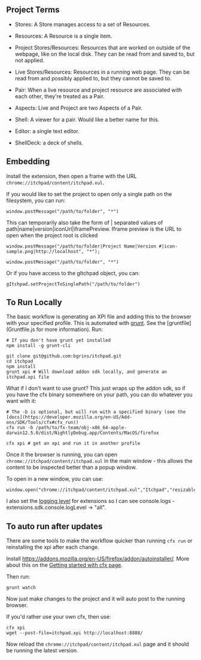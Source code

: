 
## Project Terms

* Stores: A Store manages access to a set of Resources.

* Resources: A Resource is a single item.

* Project Stores/Resources: Resources that are worked on outside of the webpage, like on the local disk.  They can be read from and saved to, but not applied.

* Live Stores/Resources: Resources in a running web page.  They can be read from and possibly applied to, but they cannot be saved to.

* Pair: When a live resource and project resource are associated with each other, they're treated as a Pair.

* Aspects: Live and Project are two Aspects of a Pair.

* Shell: A viewer for a pair.  Would like a better name for this.

* Editor: a single text editor.

* ShellDeck: a deck of shells.

## Embedding

Install the extension, then open a frame with the URL `chrome://itchpad/content/itchpad.xul`.

If you would like to set the project to open only a single path on the filesystem, you can run:

    window.postMessage("/path/to/folder", "*")

This can temporarily also take the form of | separated values of path|name|version|iconUrl|iframePreview.  Iframe preview is the URL to open when the project root is clicked

    window.postMessage("/path/to/folder|Project Name|Version #|icon-sample.png|http://localhost", "*");

    window.postMessage("/path/to/folder", "*")

Or if you have access to the gItchpad object, you can:

    gItchpad.setProjectToSinglePath("/path/to/folder")

## To Run Locally

The basic workflow is generating an XPI file and adding this to the browser with your specified profile.  This is automated with [grunt](http://gruntjs.com/getting-started).  See the [gruntfile](Gruntfile.js for more information).  Run:

    # If you don't have grunt yet installed
    npm install -g grunt-cli

    git clone git@github.com:bgrins/itchpad.git
    cd itchpad
    npm install
    grunt xpi # Will download addon sdk locally, and generate an itchpad.xpi file

What if I don't want to use grunt?  This just wraps up the addon sdk, so if you have the cfx binary somewhere on your path, you can do whatever you want with it:

    # The -b is optional, but will run with a specified binary (see the [docs](https://developer.mozilla.org/en-US/Add-ons/SDK/Tools/cfx#cfx_run))
    cfx run -b /path/to/fx-team/obj-x86_64-apple-darwin12.5.0/dist/NightlyDebug.app/Contents/MacOS/firefox

    cfx xpi # get an xpi and run it in another profile

Once it the browser is running, you can open   `chrome://itchpad/content/itchpad.xul` in the main window - this allows the content to be inspected better than a popup window.

To open in a new window, you can use:

    window.open("chrome://itchpad/content/itchpad.xul","Itchpad","resizable,scrollbars,status");

I also set the [logging level](https://developer.mozilla.org/en-US/Add-ons/SDK/Tools/console#Logging_Levels) for extensions so I can see console.logs - extensions.sdk.console.logLevel -> "all".

## To auto run after updates

There are some tools to make the workflow quicker than running `cfx run` or reinstalling the xpi after each change.

Install https://addons.mozilla.org/en-US/firefox/addon/autoinstaller/.   More about this on the [Getting started with cfx page](https://developer.mozilla.org/en-US/Add-ons/SDK/Tutorials/Getting_Started_With_cfx).

Then run:

    grunt watch

Now just make changes to the project and it will auto post to the running browser.

If you'd rather use your own cfx, then use:

    cfx xpi
    wget --post-file=itchpad.xpi http://localhost:8888/

Now reload the `chrome://itchpad/content/itchpad.xul` page and it should be running the latest version.
